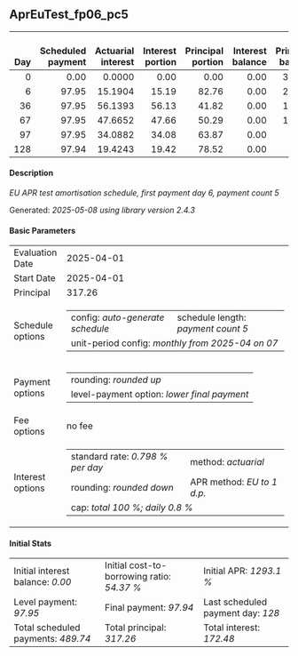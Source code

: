 <h2>AprEuTest_fp06_pc5</h2>
<table>
    <thead style="vertical-align: bottom;">
        <th style="text-align: right;">Day</th>
        <th style="text-align: right;">Scheduled payment</th>
        <th style="text-align: right;">Actuarial interest</th>
        <th style="text-align: right;">Interest portion</th>
        <th style="text-align: right;">Principal portion</th>
        <th style="text-align: right;">Interest balance</th>
        <th style="text-align: right;">Principal balance</th>
        <th style="text-align: right;">Total actuarial interest</th>
        <th style="text-align: right;">Total interest</th>
        <th style="text-align: right;">Total principal</th>
    </thead>
    <tr style="text-align: right;">
        <td class="ci00">0</td>
        <td class="ci01" style="white-space: nowrap;">0.00</td>
        <td class="ci02">0.0000</td>
        <td class="ci03">0.00</td>
        <td class="ci04">0.00</td>
        <td class="ci05">0.00</td>
        <td class="ci06">317.26</td>
        <td class="ci07">0.0000</td>
        <td class="ci08">0.00</td>
        <td class="ci09">0.00</td>
    </tr>
    <tr style="text-align: right;">
        <td class="ci00">6</td>
        <td class="ci01" style="white-space: nowrap;">97.95</td>
        <td class="ci02">15.1904</td>
        <td class="ci03">15.19</td>
        <td class="ci04">82.76</td>
        <td class="ci05">0.00</td>
        <td class="ci06">234.50</td>
        <td class="ci07">15.1904</td>
        <td class="ci08">15.19</td>
        <td class="ci09">82.76</td>
    </tr>
    <tr style="text-align: right;">
        <td class="ci00">36</td>
        <td class="ci01" style="white-space: nowrap;">97.95</td>
        <td class="ci02">56.1393</td>
        <td class="ci03">56.13</td>
        <td class="ci04">41.82</td>
        <td class="ci05">0.00</td>
        <td class="ci06">192.68</td>
        <td class="ci07">71.3297</td>
        <td class="ci08">71.32</td>
        <td class="ci09">124.58</td>
    </tr>
    <tr style="text-align: right;">
        <td class="ci00">67</td>
        <td class="ci01" style="white-space: nowrap;">97.95</td>
        <td class="ci02">47.6652</td>
        <td class="ci03">47.66</td>
        <td class="ci04">50.29</td>
        <td class="ci05">0.00</td>
        <td class="ci06">142.39</td>
        <td class="ci07">118.9949</td>
        <td class="ci08">118.98</td>
        <td class="ci09">174.87</td>
    </tr>
    <tr style="text-align: right;">
        <td class="ci00">97</td>
        <td class="ci01" style="white-space: nowrap;">97.95</td>
        <td class="ci02">34.0882</td>
        <td class="ci03">34.08</td>
        <td class="ci04">63.87</td>
        <td class="ci05">0.00</td>
        <td class="ci06">78.52</td>
        <td class="ci07">153.0831</td>
        <td class="ci08">153.06</td>
        <td class="ci09">238.74</td>
    </tr>
    <tr style="text-align: right;">
        <td class="ci00">128</td>
        <td class="ci01" style="white-space: nowrap;">97.94</td>
        <td class="ci02">19.4243</td>
        <td class="ci03">19.42</td>
        <td class="ci04">78.52</td>
        <td class="ci05">0.00</td>
        <td class="ci06">0.00</td>
        <td class="ci07">172.5073</td>
        <td class="ci08">172.48</td>
        <td class="ci09">317.26</td>
    </tr>
</table>
<h4>Description</h4>
<p><i>EU APR test amortisation schedule, first payment day 6, payment count 5</i></p>
<p>Generated: <i>2025-05-08 using library version 2.4.3</i></p>
<h4>Basic Parameters</h4>
<table>
    <tr>
        <td>Evaluation Date</td>
        <td>2025-04-01</td>
    </tr>
    <tr>
        <td>Start Date</td>
        <td>2025-04-01</td>
    </tr>
    <tr>
        <td>Principal</td>
        <td>317.26</td>
    </tr>
    <tr>
        <td>Schedule options</td>
        <td>
            <table>
                <tr>
                    <td>config: <i>auto-generate schedule</i></td>
                    <td>schedule length: <i><i>payment count</i> 5</i></td>
                </tr>
                <tr>
                    <td colspan="2" style="white-space: nowrap;">unit-period config: <i>monthly from 2025-04 on 07</i></td>
                </tr>
            </table>
        </td>
    </tr>
    <tr>
        <td>Payment options</td>
        <td>
            <table>
                <tr>
                    <td>rounding: <i>rounded up</i></td>
                </tr>
                <tr>
                    <td>level-payment option: <i>lower&nbsp;final&nbsp;payment</i></td>
                </tr>
            </table>
        </td>
    </tr>
    <tr>
        <td>Fee options</td>
        <td>no fee
        </td>
    </tr>
    <tr>
        <td>Interest options</td>
        <td>
            <table>
                <tr>
                    <td>standard rate: <i>0.798 % per day</i></td>
                    <td>method: <i>actuarial</i></td>
                </tr>
                <tr>
                    <td>rounding: <i>rounded down</i></td>
                    <td>APR method: <i>EU to 1 d.p.</i></td>
                </tr>
                <tr>
                    <td colspan="2">cap: <i>total 100 %; daily 0.8 %</td>
                </tr>
            </table>
        </td>
    </tr>
</table>
<h4>Initial Stats</h4>
<table>
    <tr>
        <td>Initial interest balance: <i>0.00</i></td>
        <td>Initial cost-to-borrowing ratio: <i>54.37 %</i></td>
        <td>Initial APR: <i>1293.1 %</i></td>
    </tr>
    <tr>
        <td>Level payment: <i>97.95</i></td>
        <td>Final payment: <i>97.94</i></td>
        <td>Last scheduled payment day: <i>128</i></td>
    </tr>
    <tr>
        <td>Total scheduled payments: <i>489.74</i></td>
        <td>Total principal: <i>317.26</i></td>
        <td>Total interest: <i>172.48</i></td>
    </tr>
</table>